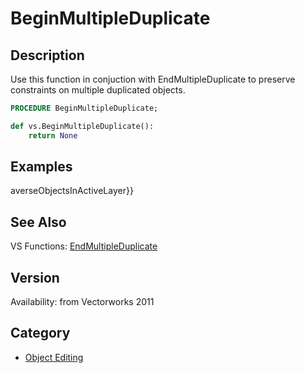 # BeginMultipleDuplicate

## Description
Use this function in conjuction with EndMultipleDuplicate to preserve constraints on multiple duplicated objects.

```pascal
PROCEDURE BeginMultipleDuplicate;
```

```python
def vs.BeginMultipleDuplicate():
    return None
```

## Examples
averseObjectsInActiveLayer}}

## See Also
VS Functions:
[EndMultipleDuplicate](EndMultipleDuplicate.md)

## Version
Availability: from Vectorworks 2011

## Category
* [Object Editing](../Categories/Object%20Editing.md)
